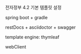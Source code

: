전자정부 4.2 기본 템플릿 설정

spring boot + gradle

restDocs + asciidoctor + swagger

template engine: thymleaf

webClient
